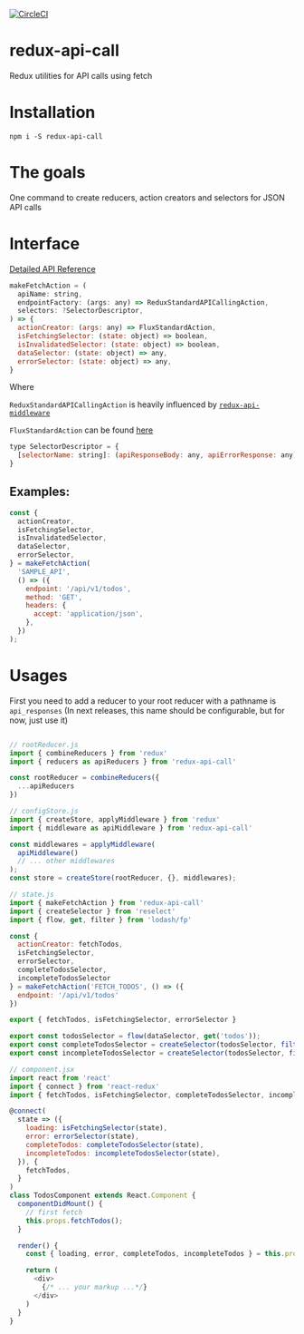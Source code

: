 [![CircleCI](https://circleci.com/gh/tungv/redux-api-call.svg?style=svg)](https://circleci.com/gh/tungv/redux-api-call)

# redux-api-call
Redux utilities for API calls using fetch

# Installation
```
npm i -S redux-api-call
```

# The goals
One command to create reducers, action creators and selectors for JSON API calls

# Interface

[Detailed API Reference](https://github.com/tungv/redux-api-call/wiki/API-Reference)

```js
makeFetchAction = (
  apiName: string,
  endpointFactory: (args: any) => ReduxStandardAPICallingAction,
  selectors: ?SelectorDescriptor,
) => {
  actionCreator: (args: any) => FluxStandardAction,
  isFetchingSelector: (state: object) => boolean,
  isInvalidatedSelector: (state: object) => boolean,
  dataSelector: (state: object) => any,
  errorSelector: (state: object) => any,
}
```

Where

`ReduxStandardAPICallingAction` is heavily influenced by [`redux-api-middleware`](https://github.com/agraboso/redux-api-middleware#redux-standard-api-calling-actions)

`FluxStandardAction` can be found [here](https://github.com/acdlite/flux-standard-action)

```js
type SelectorDescriptor = {
  [selectorName: string]: (apiResponseBody: any, apiErrorResponse: any) => any
}
```

## Examples:
```js
const {
  actionCreator,
  isFetchingSelector,
  isInvalidatedSelector,
  dataSelector,
  errorSelector,
} = makeFetchAction(
  'SAMPLE_API',
  () => ({
    endpoint: '/api/v1/todos',
    method: 'GET',
    headers: {
      accept: 'application/json',
    },
  })
);
```

# Usages
First you need to add a reducer to your root reducer with a pathname is `api_responses` (In next releases, this name should be configurable, but for now, just use it)

```js

// rootReducer.js
import { combineReducers } from 'redux'
import { reducers as apiReducers } from 'redux-api-call'

const rootReducer = combineReducers({
  ...apiReducers
})

// configStore.js
import { createStore, applyMiddleware } from 'redux'
import { middleware as apiMiddleware } from 'redux-api-call'

const middlewares = applyMiddleware(
  apiMiddleware()
  // ... other middlewares
);
const store = createStore(rootReducer, {}, middlewares);

// state.js
import { makeFetchAction } from 'redux-api-call'
import { createSelector } from 'reselect'
import { flow, get, filter } from 'lodash/fp'

const {
  actionCreator: fetchTodos,
  isFetchingSelector,
  errorSelector,
  completeTodosSelector,
  incompleteTodosSelector
} = makeFetchAction('FETCH_TODOS', () => ({
  endpoint: '/api/v1/todos'
})

export { fetchTodos, isFetchingSelector, errorSelector }

export const todosSelector = flow(dataSelector, get('todos'));
export const completeTodosSelector = createSelector(todosSelector, filter(todo => todo.complete));
export const incompleteTodosSelector = createSelector(todosSelector, filter(todo => !todo.complete));

// component.jsx
import react from 'react'
import { connect } from 'react-redux'
import { fetchTodos, isFetchingSelector, completeTodosSelector, incompleteTodosSelector, errorSelector } from './state'

@connect(
  state => ({
    loading: isFetchingSelector(state),
    error: errorSelector(state),
    completeTodos: completeTodosSelector(state),
    incompleteTodos: incompleteTodosSelector(state),
  }), {
    fetchTodos,
  }
)
class TodosComponent extends React.Component {
  componentDidMount() {
    // first fetch
    this.props.fetchTodos();
  }

  render() {
    const { loading, error, completeTodos, incompleteTodos } = this.props;

    return (
      <div>
        {/* ... your markup ...*/}
      </div>
    )
  }
}
```
